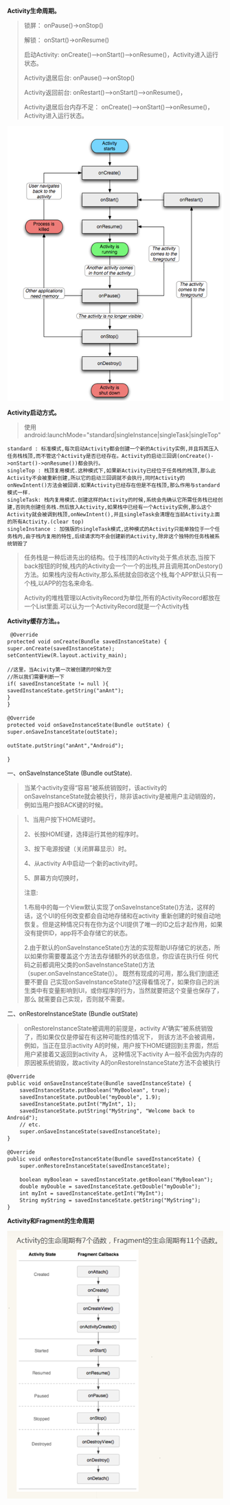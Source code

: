 

**Activity生命周期。**
   
> 锁屏：                    onPause()->onStop()
>
> 解锁：                    onStart()->onResume()
> 
> 启动Activity:             onCreate()—>onStart()—>onResume()，Activity进入运行状态。
>
> Activity退居后台:          onPause()—>onStop()
>
> Activity返回前台:          onRestart()—>onStart()—>onResume()，
>
> Activity退居后台内存不足：   onCreate()—>onStart()—>onResume()，Activity进入运行状态。


  ![](imagers/b646144f.png)
  
**Activity启动方式。**

> 使用android:launchMode="standard|singleInstance|singleTask|singleTop"

    standard : 标准模式,每次启动Activity都会创建一个新的Activity实例,并且将其压入任务栈栈顶,而不管这个Activity是否已经存在。Activity的启动三回调(onCreate()->onStart()->onResume())都会执行。
    singleTop : 栈顶复用模式.这种模式下,如果新Activity已经位于任务栈的栈顶,那么此Activity不会被重新创建,所以它的启动三回调就不会执行,同时Activity的onNewIntent()方法会被回调.如果Activity已经存在但是不在栈顶,那么作用与standard模式一样.
    singleTask: 栈内复用模式.创建这样的Activity的时候,系统会先确认它所需任务栈已经创建,否则先创建任务栈.然后放入Activity,如果栈中已经有一个Activity实例,那么这个Activity就会被调到栈顶,onNewIntent(),并且singleTask会清理在当前Activity上面的所有Activity.(clear top)
    singleInstance : 加强版的singleTask模式,这种模式的Activity只能单独位于一个任务栈内,由于栈内复用的特性,后续请求均不会创建新的Activity,除非这个独特的任务栈被系统销毁了		



> 任务栈是一种后进先出的结构。位于栈顶的Activity处于焦点状态,当按下back按钮的时候,栈内的Activity会一个一个的出栈,并且调用其onDestory()方法。如果栈内没有Activity,那么系统就会回收这个栈,每个APP默认只有一个栈,以APP的包名来命名.
> 
> Activity的堆栈管理以ActivityRecord为单位,所有的ActivityRecord都放在一个List里面.可以认为一个ActivityRecord就是一个Activity栈				

**Activity缓存方法。。**

     @Override
    protected void onCreate(Bundle savedInstanceState) {
    super.onCreate(savedInstanceState);
    setContentView(R.layout.activity_main);
    
    //这里，当Acivity第一次被创建的时候为空
    //所以我们需要判断一下
    if( savedInstanceState != null ){
    savedInstanceState.getString("anAnt");
    }
    }
    
    @Override
    protected void onSaveInstanceState(Bundle outState) {
    super.onSaveInstanceState(outState);
    
    outState.putString("anAnt","Android");
    
    }



 一、onSaveInstanceState (Bundle outState).
> 
> 当某个activity变得“容易”被系统销毁时，该activity的onSaveInstanceState就会被执行，除非该activity是被用户主动销毁的，例如当用户按BACK键的时候。

> 1、当用户按下HOME键时。
> 
> 2、长按HOME键，选择运行其他的程序时。
> 
> 3、按下电源按键（关闭屏幕显示）时。
> 
> 4、从activity A中启动一个新的activity时。
> 
> 5、屏幕方向切换时，
> 
> 注意:
> 
> 1.布局中的每一个View默认实现了onSaveInstanceState()方法，这样的话，这个UI的任何改变都会自动地存储和在activity
> 重新创建的时候自动地恢复。但是这种情况只有在你为这个UI提供了唯一的ID之后才起作用，如果没有提供ID，app将不会存储它的状态。
> 
> 2.由于默认的onSaveInstanceState()方法的实现帮助UI存储它的状态，所以如果你需要覆盖这个方法去存储额外的状态信息，你应该在执行任
> 何代码之前都调用父类的onSaveInstanceState()方法（super.onSaveInstanceState()）。 既然有现成的可用，那么我们到底还要不要自
> 己实现onSaveInstanceState()?这得看情况了，如果你自己的派生类中有变量影响到UI，或你程序的行为，当然就要把这个变量也保存了，那么
> 就需要自己实现，否则就不需要。


二、onRestoreInstanceState (Bundle outState)

> onRestoreInstanceState被调用的前提是，activity A“确实”被系统销毁了，而如果仅仅是停留在有这种可能性的情况下，
> 则该方法不会被调用，例如，当正在显示activity A的时候，用户按下HOME键回到主界面，然后用户紧接着又返回到activity A，
> 这种情况下activity A一般不会因为内存的原因被系统销毁，故activity A的onRestoreInstanceState方法不会被执行

    @Override
    public void onSaveInstanceState(Bundle savedInstanceState) {
	    savedInstanceState.putBoolean("MyBoolean", true);
	    savedInstanceState.putDouble("myDouble", 1.9);
	    savedInstanceState.putInt("MyInt", 1);
	    savedInstanceState.putString("MyString", "Welcome back to Android");
	    // etc.
	    super.onSaveInstanceState(savedInstanceState);
    }
    
    @Override
    public void onRestoreInstanceState(Bundle savedInstanceState) {
	    super.onRestoreInstanceState(savedInstanceState);
	    
	    boolean myBoolean = savedInstanceState.getBoolean("MyBoolean");
	    double myDouble = savedInstanceState.getDouble("myDouble");
	    int myInt = savedInstanceState.getInt("MyInt");
	    String myString = savedInstanceState.getString("MyString");
    }

**Activity和Fragment的生命周期**

![](imagers/63e90972.png)
